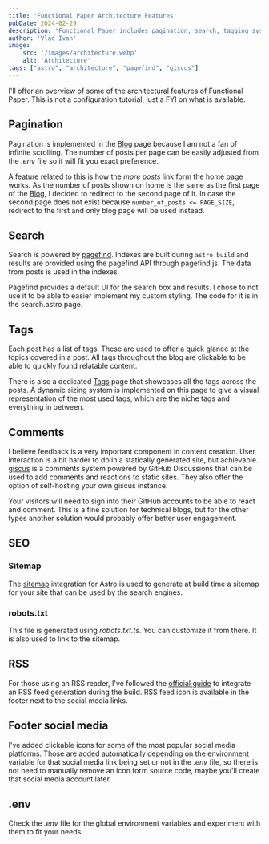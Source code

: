 ```yaml
---
title: 'Functional Paper Architecture Features'
pubDate: 2024-02-29
description: 'Functional Paper includes pagination, search, tagging system and some other features'
author: 'Vlad Ivan'
image:
    src: '/images/architecture.webp'
    alt: 'Architecture'
tags: ["astro", "architecture", "pagefind", "giscus"]
---
```

I'll offer an overview of some of the architectural features of Functional Paper. This is not a configuration tutorial, just a FYI on what is available.

## Pagination
Pagination is implemented in the [Blog](/blog) page because I am not a fan of infinite scrolling. The number of posts per page can be easily adjusted from the *.env* file so it will fit you exact preference.

A feature related to this is how the *more posts* link form the home page works. As the number of posts shown on home is the same as the first page of the [Blog](/blog/), I decided to redirect to the second page of it. In case the second page does not exist because `number_of_posts <= PAGE_SIZE`, redirect to the first and only blog page will be used instead.


## Search
Search is powered by [pagefind](https://pagefind.app). Indexes are built during `astro build` and results are provided using the pagefind API through pagefind.js. The data from posts is used in the indexes.

Pagefind provides a default UI for the search box and results. I chose to not use it to be able to easier implement my custom styling. The code for it is in the search.astro page.


## Tags
Each post has a list of tags. These are used to offer a quick glance at the topics covered in a post. All tags throughout the blog are clickable to be able to quickly found relatable content.

There is also a dedicated [Tags](/tags) page that showcases all the tags across the posts. A dynamic sizing system is implemented on this page to give a visual representation of the most used tags, which are the niche tags and everything in between.


## Comments
I believe feedback is a very important component in content creation. User interaction is a bit harder to do in a statically generated site, but achievable. [giscus](https://giscus.app) is a comments system powered by GitHub Discussions that can be used to add comments and reactions to static sites. They also offer the option of self-hosting your own giscus instance.

Your visitors will need to sign into their GitHub accounts to be able to react and comment. This is a fine solution for technical blogs, but for the other types another solution would probably offer better user engagement.


## SEO
### Sitemap
The [sitemap](https://docs.astro.build/en/guides/integrations-guide/sitemap/) integration for Astro is used to generate at build time a sitemap for your site that can be used by the search engines.

### robots.txt
This file is generated using *robots.txt.ts*. You can customize it from there. It is also used to link to the sitemap.


## RSS
For those using an RSS reader, I've followed the [official guide](https://docs.astro.build/en/guides/rss/#setting-up-astrojsrss) to integrate an RSS feed generation during the build. RSS feed icon is available in the footer next to the social media links.


## Footer social media
I've added clickable icons for some of the most popular social media platforms. Those are added automatically depending on the environment variable for that social media link being set or not in the *.env* file, so there is not need to manually remove an icon form source code, maybe you'll create that social media account later.


## .env
Check the *.env* file for the global environment variables and experiment with them to fit your needs.